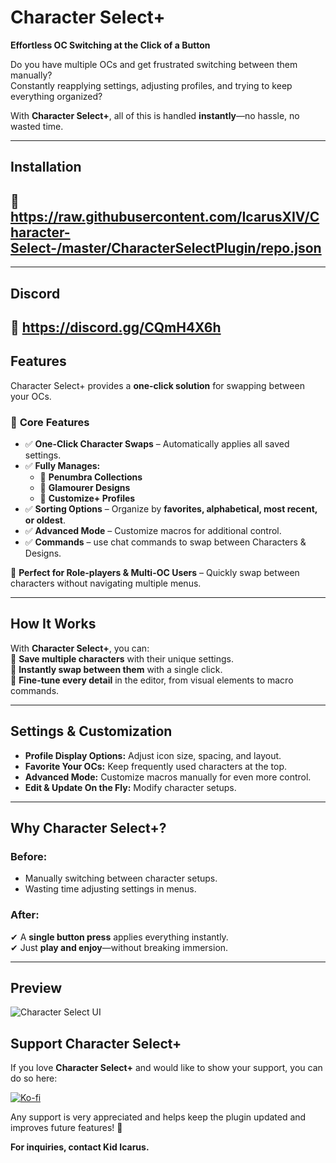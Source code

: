 # **Character Select+**   
**Effortless OC Switching at the Click of a Button**  

Do you have multiple OCs and get frustrated switching between them manually?  
Constantly reapplying settings, adjusting profiles, and trying to keep everything organized?  

With **Character Select+**, all of this is handled **instantly**—no hassle, no wasted time.  

---
## **Installation**  
🔹 https://raw.githubusercontent.com/IcarusXIV/Character-Select-/master/CharacterSelectPlugin/repo.json
---
---
## **Discord**  
🔹 https://discord.gg/CQmH4X6h
---

## **Features**  
Character Select+ provides a **one-click solution** for swapping between your OCs.  

### 🔹 **Core Features**  
- ✅ **One-Click Character Swaps** – Automatically applies all saved settings.  
- ✅ **Fully Manages:**  
  - 🔹 **Penumbra Collections**  
  - 🔹 **Glamourer Designs**  
  - 🔹 **Customize+ Profiles** 
- ✅ **Sorting Options** – Organize by **favorites, alphabetical, most recent, or oldest**.  
- ✅ **Advanced Mode** – Customize macros for additional control.
- ✅ **Commands** – use chat commands to swap between Characters & Designs.  

🔹 **Perfect for Role-players & Multi-OC Users** – Quickly swap between characters without navigating multiple menus.  

---

## **How It Works**  
With **Character Select+**, you can:  
🔹 **Save multiple characters** with their unique settings.  
🔹 **Instantly swap between them** with a single click.  
🔹 **Fine-tune every detail** in the editor, from visual elements to macro commands.  

---

## **Settings & Customization**  
- **Profile Display Options:** Adjust icon size, spacing, and layout.  
- **Favorite Your OCs:** Keep frequently used characters at the top.  
- **Advanced Mode:** Customize macros manually for even more control.  
- **Edit & Update On the Fly:** Modify character setups.  

---

## **Why Character Select+?**  
### **Before:**  
- Manually switching between character setups.  
- Wasting time adjusting settings in menus.  

### **After:**  
✔ A **single button press** applies everything instantly.  
✔ Just **play and enjoy**—without breaking immersion.  

---

## **Preview**  
![Character Select UI](https://github.com/user-attachments/assets/783fb4a4-0385-47da-a336-ab12235e8005)


## **Support Character Select+**  
If you love **Character Select+** and would like to show your support, you can do so here:  

[![Ko-fi](https://ko-fi.com/img/githubbutton_sm.svg)](https://ko-fi.com/icarusxiv)  

Any support is very appreciated and helps keep the plugin updated and improves future features! 💙

**For inquiries, contact Kid Icarus.**  
